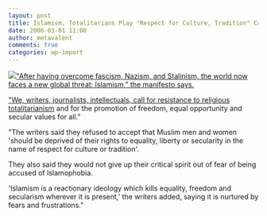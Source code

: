 ```yaml
---
layout: post
title: Islamism, Totalitarians Play "Respect for Culture, Tradition" Card
date: 2006-03-01 11:00
author: metavalent
comments: true
categories: wp-import
---
```

<!--Lead Photo --><a href="http://news.bbc.co.uk/2/hi/europe/4763520.stm"><img src="https://web.archive.org/web/*/http://awebcamdarkly.com/".

"After having overcome fascism, Nazism, and Stalinism, the world now faces a new global threat: Islamism," the manifesto says.

"<a href="http://news.bbc.co.uk/2/hi/europe/4763520.stm">We, writers, journalists, intellectuals, call for resistance to religious totalitarianism</a> and for the promotion of freedom, equal opportunity and secular values for all." 

"The writers said they refused to accept that Muslim men and women 'should be deprived of their rights to equality, liberty or secularity in the name of respect for culture or tradition'.

They also said they would not give up their critical spirit out of fear of being accused of Islamophobia.

'Islamism is a reactionary ideology which kills equality, freedom and secularism wherever it is present,' the writers added, saying it is nurtured by fears and frustrations."
